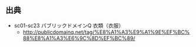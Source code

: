 ## 出典

- sc01-sc23 パブリックドメインQ 衣類（衣服）
    - http://publicdomainq.net/tag/%E8%A1%A3%E9%A1%9E%EF%BC%88%E8%A1%A3%E6%9C%8D%EF%BC%89/
